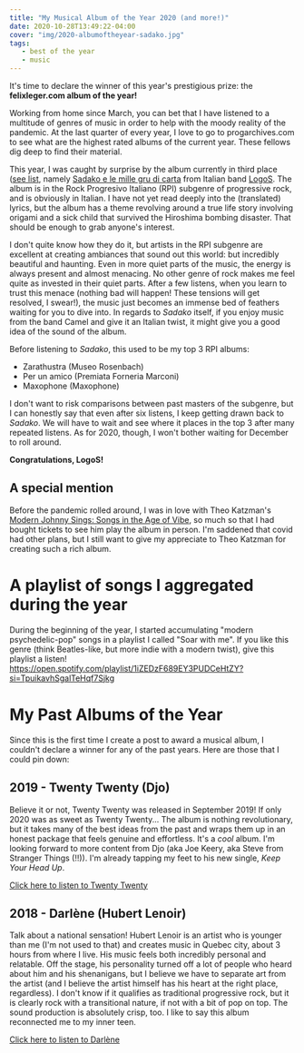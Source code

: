 ```yaml
---
title: "My Musical Album of the Year 2020 (and more!)"
date: 2020-10-28T13:49:22-04:00
cover: "img/2020-albumoftheyear-sadako.jpg"
tags:
   - best of the year
   - music
---
```


It's time to declare the winner of this year's prestigious prize: the **felixleger.com album of the year!**

Working from home since March, you can bet that I have listened to a multitude of genres of music in order to
help with the moody reality of the pandemic. At the last quarter of every year, I love to go to
progarchives.com to see what are the highest rated albums of the current year. These fellows dig deep to find
their material.

This year, I was caught by surprise by the album currently in third place ([see
list](http://www.progarchives.com/top-prog-albums.asp?ssubgenres=&syears=2020&scountries=&sminratings=0&smaxratings=0&sminavgratings=0&smaxresults=100&x=75&y=6#list),
namely [Sadako e le mille gru di carta](https://logosprog.bandcamp.com/album/sadako-e-le-mille-gru-di-carta)
from Italian band [LogoS](https://logosprog.bandcamp.com/). The album is in the Rock Progresivo Italiano (RPI)
subgenre of progressive rock, and is obviously in Italian. I have not yet read deeply into the (translated)
lyrics, but the album has a theme revolving around a true life story involving origami and a sick child that
survived the Hiroshima bombing disaster. That should be enough to grab anyone's interest.

I don't quite know how they do it, but artists in the RPI subgenre are excellent at creating ambiances that
sound out this world: but incredibly beautiful and haunting. Even in more quiet parts of the music, the energy
is always present and almost menacing. No other genre of rock makes me feel quite as invested in their quiet
parts.  After a few listens, when you learn to trust this menace (nothing bad will happen! These tensions will
get resolved, I swear!), the music just becomes an immense bed of feathers waiting for you to dive into. In
regards to *Sadako* itself, if you enjoy music from the band Camel and give it an Italian twist, it might give
you a good idea of the sound of the album.

Before listening to *Sadako*, this used to be my top 3 RPI albums:

- Zarathustra (Museo Rosenbach)
- Per un amico (Premiata Forneria Marconi)
- Maxophone (Maxophone)

I don't want to risk comparisons between past masters of the subgenre, but I can honestly say that even after
six listens, I keep getting drawn back to *Sadako*. We will have to wait and see where it places in the top 3
after many repeated listens. As for 2020, though, I won't bother waiting for December to roll around.

**Congratulations, LogoS!**

## A special mention

Before the pandemic rolled around, I was in love with Theo Katzman's [Modern Johnny Sings: Songs in the Age of
Vibe](https://theokatzman.bandcamp.com/album/modern-johnny-sings-songs-in-the-age-of-vibe), so much so that I
had bought tickets to see him play the album in person. I'm saddened that covid had other plans, but I still
want to give my appreciate to Theo Katzman for creating such a rich album.

# A playlist of songs I aggregated during the year

During the beginning of the year, I started accumulating "modern psychedelic-pop" songs in a playlist I called
"Soar with me". If you like this genre (think Beatles-like, but more indie with a modern twist), give this playlist a
listen!  https://open.spotify.com/playlist/1iZEDzF689EY3PUDCeHtZY?si=TpuikavhSgalTeHqf7Sjkg

# My Past Albums of the Year

Since this is the first time I create a post to award a musical album, I couldn't declare a winner for any of
the past years. Here are those that I could pin down:

## 2019 - Twenty Twenty (Djo)

Believe it or not, Twenty Twenty was released in September 2019! If only 2020 was as sweet as Twenty Twenty...
The album is nothing revolutionary, but it takes many of the best ideas from the past and wraps them up in an
honest package that feels genuine and effortless. It's a *cool* album. I'm looking forward to more content
from Djo (aka Joe Keery, aka Steve from Stranger Things (!!)). I'm already tapping my feet to his new single,
*Keep Your Head Up*.

[Click here to listen to Twenty
Twenty](https://www.youtube.com/playlist?list=PLd8W-283kUR8gk9AS_E6kCAt4KWtXC8pS)

## 2018 - Darlène (Hubert Lenoir)

Talk about a national sensation! Hubert Lenoir is an artist who is younger than me (I'm not used to that) and
creates music in Quebec city, about 3 hours from where I live. His music feels both incredibly personal and
relatable. Off the stage, his personality turned off a lot of people who heard about him and his shenanigans,
but I believe we have to separate art from the artist (and I believe the artist himself has his heart at the
right place, regardless). I don't know if it qualifies as traditional progressive rock, but it is clearly rock
with a transitional nature, if not with a bit of pop on top. The sound production is absolutely crisp, too. I
like to say this album reconnected me to my inner teen.

[Click here to listen to Darlène](https://hubertlenoir.bandcamp.com/album/darl-ne)
